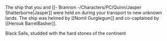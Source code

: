 The ship that you and [[- Brannon -/Characters/PC/Quinn/Jasper Shatterborne|Jasper]] were held on during your transport to new unknown lands. The ship was helmed by [[Nomli Gurglegum]] and co-captained by [[Herouk BarrelBasher]].



Black Sails, studded with the hard stones of the continent

